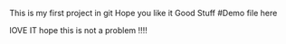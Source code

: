 This is my first project in git
Hope you like it
Good Stuff
#Demo file here

lOVE IT
  hope this is not a problem !!!!
